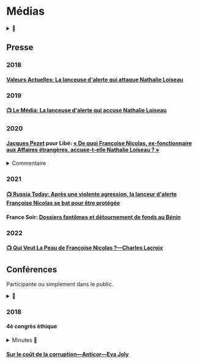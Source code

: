# Médias

<details>
<summary> 🚧 </summary>

En attente:
- [ ] https://lanouvelletribune.info/2021/05/dossiers-fantomes-a-lambassade-de-france-au-benin-lex-employee-demande-de-laide/
- [ ] https://netafrique.net/jai-defendu-les-interets-des-beninois-une-ex-diplomate-francaise-en-detresse-crie-a-laide/
- [ ] https://lereveilcitoyen.fr/2021/05/21/agressee-pour-avoir-denonce-du-detournement-de-fonds-publics-francoise-nicolas-temoigne/
- [ ] https://www.africaintelligence.fr/afrique-ouest-et-centrale_politique/2011/12/01/francoise-nicolas-remonte-sur-le-ring,94999641-art
- [ ] https://mondafrique.com/nathalie-loiseau-tuer/

</details>

## Presse
### 2018
#### <a id="nicolasVA"></a>[Valeurs Actuelles: La lanceuse d'alerte qui attaque Nathalie Loiseau](../pieces/identifiant/ccac26a8)

### 2019
#### <a id="lemedianicolas"></a>[📺 Le Média: La lanceuse d'alerte qui accuse Nathalie Loiseau](https://www.lemediatv.fr/emissions/les-entretiens/la-lanceuse-dalerte-qui-accuse-nathalie-loiseau-lKSR1V_BSsKkSzrIF8-h6A)

### 2020
####  <a id="pezetnicolas"></a>[Jacques Pezet](https://twitter.com/Jacques_Pezet) pour Libé:  [« De quoi Françoise Nicolas, ex-fonctionnaire aux Affaires étrangères, accuse-t-elle Nathalie Loiseau ? »](https://www.liberation.fr/checknews/2019/04/09/de-quoi-francoise-nicolas-ex-fonctionnaire-aux-affaires-etrangeres-accuse-t-elle-nathalie-loiseau_1717962/)

<details>
  <summary>Commentaire</summary>

Françoise Nicolas [en a contesté en ligne la véracité](https://www.liberation.fr/checknews/2019/04/09/de-quoi-francoise-nicolas-ex-fonctionnaire-aux-affaires-etrangeres-accuse-t-elle-nathalie-loiseau_1717962/). Sa victoire en 2021 pour sa démarche engagée en 2013 pour obtenir la [protection fonctionnelle](../composition/demarches/pf.md) appelle une remise en perspective.
</details>

### 2021
#### <a id="RTnicolas"></a>[📺 Russia Today: Après une violente agression, la lanceur d'alerte Françoise Nicolas se bat pour être protégée](https://francais.rt.com/france/88671-apres-violente-agression-lanceuse-alerte-francoise-nicolas-bat-pour-etre-protegee)

#### <a id="fantomesbenin"></a>France Soir: [Dossiers fantômes et détournement de fonds au Bénin](https://www.francesoir.fr/videos-le-defi-de-la-verite/dossiers-fantomes-et-detournements-de-fonds-publics-au-benin)

### 2022
#### [📺 Qui Veut La Peau de Françoise Nicolas ?—Charles Lacroix](https://www.youtube.com/watch?v=cOagKQBZJ78)

## Conférences
Participante ou simplement dans le public.

<details><summary>🚧</summary>

[ ] https://twitter.com/FranoiseNicolas/status/1111548694850138112

[ ] Pas mal d'autres
</details>

### 2018
#### <a id="4econgresethique"></a>4è congrès éthique
<details><summary>Minutes 🚧</summary>

En attente:
[Source](../pieces/identifiant/17dee7ea)
</details>

#### [Sur le coût de la corruption—Anticor—Eva Joly](../composition/vp/corruption.md#joly2018)

